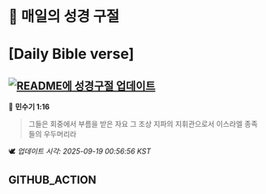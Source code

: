 # 🙏 매일의 성경 구절
# [Daily Bible verse]
## [![README에 성경구절 업데이트](https://github.com/DONGSUKA/first_test/actions/workflows/update-readme-bible.yml/badge.svg)](https://github.com/DONGSUKA/first_test/actions/workflows/update-readme-bible.yml)
<!-- START_BIBLE_VERSE -->
📖 **민수기 1:16**
> 그들은 회중에서 부름을 받은 자요 그 조상 지파의 지휘관으로서 이스라엘 종족들의 우두머리라

🕊️ _업데이트 시각: 2025-09-19 00:56:56 KST_
  <!-- END_BIBLE_VERSE -->
## GITHUB_ACTION
